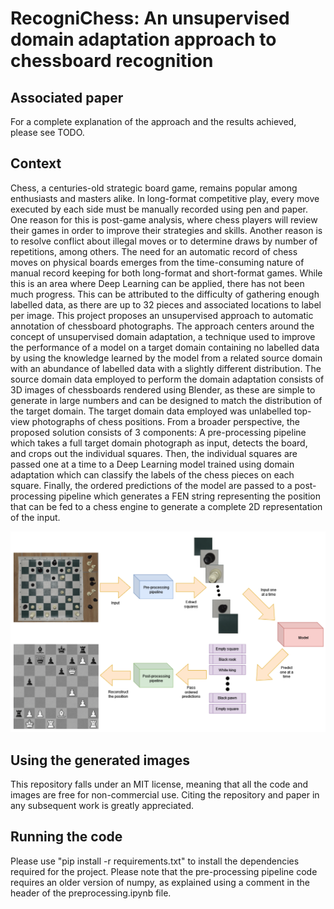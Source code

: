 # RecogniChess: An unsupervised domain adaptation approach to chessboard recognition

## Associated paper
For a complete explanation of the approach and the results achieved, please see TODO.

## Context
Chess, a centuries-old strategic board game, remains popular among enthusiasts and masters alike. In long-format competitive play, every move executed by each side must be manually recorded using pen and paper. One reason for this is post-game analysis, where chess players will review their games in order to improve their strategies and skills. Another reason is to resolve conflict about illegal moves or to determine draws by number of repetitions, among others. The need for an automatic record of chess moves on physical boards emerges from the time-consuming nature of manual record keeping for both long-format and short-format games. While this is an area where Deep Learning can be applied, there has not been much progress. This can be attributed to the difficulty of gathering enough labelled data, as there are up to 32 pieces and associated locations to label per image. This project proposes an unsupervised approach to automatic annotation of chessboard photographs. The approach centers around the concept of unsupervised domain adaptation, a technique used to improve the performance of a model on a target domain containing no labelled data by using the knowledge learned by the model from a related source domain with an abundance of labelled data with a slightly different distribution. The source domain data employed to perform the domain adaptation consists of 3D images of chessboards rendered using Blender, as these are simple to generate in large numbers and can be designed to match the distribution of the target domain. The target domain data employed was unlabelled top-view photographs of chess positions. From a broader perspective, the proposed solution consists of 3 components: A pre-processing pipeline which takes a full target domain photograph as input, detects the board, and crops out the individual squares. Then, the individual squares are passed one at a time to a Deep Learning model trained using domain adaptation which can classify the labels of the chess pieces on each square. Finally, the ordered predictions of the model are passed to a post-processing pipeline which generates a FEN string representing the position that can be fed to a chess engine to generate a complete 2D representation of the input.

<img src="Resources/readme-images/pipeline-overview.png">

## Using the generated images
This repository falls under an MIT license, meaning that all the code and images are free for non-commercial use. Citing the repository and paper in any subsequent work is greatly appreciated.

## Running the code
Please use "pip install -r requirements.txt" to install the dependencies required for the project. Please note that the pre-processing pipeline code requires an older version of numpy, as explained using a comment in the header of the preprocessing.ipynb file.

